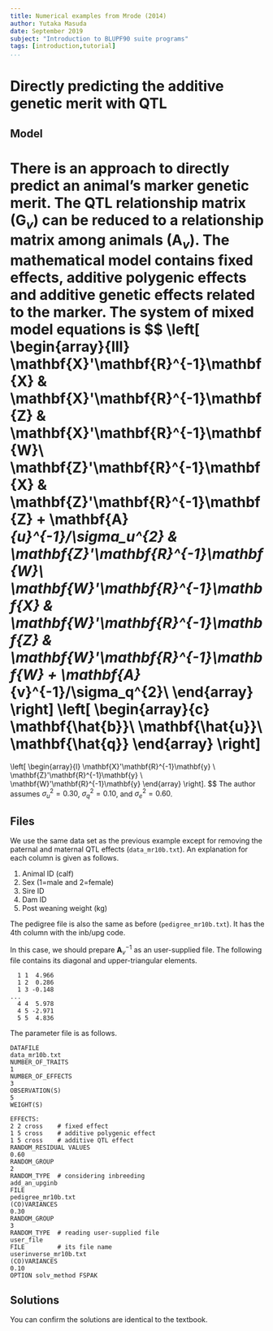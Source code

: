 ```yaml
---
title: Numerical examples from Mrode (2014)
author: Yutaka Masuda
date: September 2019
subject: "Introduction to BLUPF90 suite programs"
tags: [introduction,tutorial]
...
```


Directly predicting the additive genetic merit with QTL
=======================================================

Model
-----

There is an approach to directly predict an animal’s marker genetic merit. The QTL relationship
matrix ($\mathbf{G}_v$) can be reduced to a relationship matrix among animals ($\mathbf{A}_v$). The mathematical model
contains fixed effects, additive polygenic effects and additive genetic effects related to the marker.
The system of mixed model equations is
$$
\left[
\begin{array}{lll}
\mathbf{X}'\mathbf{R}^{-1}\mathbf{X} & \mathbf{X}'\mathbf{R}^{-1}\mathbf{Z} & \mathbf{X}'\mathbf{R}^{-1}\mathbf{W}\\
\mathbf{Z}'\mathbf{R}^{-1}\mathbf{X} & \mathbf{Z}'\mathbf{R}^{-1}\mathbf{Z} + \mathbf{A}_{u}^{-1}/\sigma_u^{2} & \mathbf{Z}'\mathbf{R}^{-1}\mathbf{W}\\
\mathbf{W}'\mathbf{R}^{-1}\mathbf{X} & \mathbf{W}'\mathbf{R}^{-1}\mathbf{Z} & \mathbf{W}'\mathbf{R}^{-1}\mathbf{W} + \mathbf{A}_{v}^{-1}/\sigma_q^{2}\\
\end{array}
\right]
\left[
\begin{array}{c}
\mathbf{\hat{b}}\\
\mathbf{\hat{u}}\\
\mathbf{\hat{q}}
\end{array}
\right]
=
\left[
\begin{array}{l}
\mathbf{X}'\mathbf{R}^{-1}\mathbf{y} \\
\mathbf{Z}'\mathbf{R}^{-1}\mathbf{y} \\
\mathbf{W}'\mathbf{R}^{-1}\mathbf{y}
\end{array}
\right].
$$
The author assumes $\sigma_u^2 = 0.30$, $\sigma_q^2 = 0.10$, and $\sigma_e^2 = 0.60$.


Files
-----

We use the same data set as the previous example except for removing the paternal and maternal QTL effects (`data_mr10b.txt`).
An explanation for each column is given as follows.

1. Animal ID (calf)
2. Sex (1=male and 2=female)
3. Sire ID
4. Dam ID
5. Post weaning weight (kg)

The pedigree file is also the same as before (`pedigree_mr10b.txt`).
It has the 4th column with the inb/upg code.

In this case, we should prepare $\mathbf{A}_{v}^{-1}$ as an user-supplied file. The following file contains its
diagonal and upper-triangular elements.

~~~~~{language=text caption="userinverse_mr10b.txt"}
  1 1  4.966
  1 2  0.286
  1 3 -0.148
...
  4 4  5.978
  4 5 -2.971
  5 5  4.836
~~~~~

The parameter file is as follows.

~~~~~{language=blupf90 caption="param_mr10b.txt"}
DATAFILE
data_mr10b.txt
NUMBER_OF_TRAITS
1
NUMBER_OF_EFFECTS
3
OBSERVATION(S)
5
WEIGHT(S)

EFFECTS:
2 2 cross    # fixed effect
1 5 cross    # additive polygenic effect
1 5 cross    # additive QTL effect
RANDOM_RESIDUAL VALUES
0.60
RANDOM_GROUP
2
RANDOM_TYPE  # considering inbreeding
add_an_upginb
FILE
pedigree_mr10b.txt
(CO)VARIANCES
0.30
RANDOM_GROUP
3
RANDOM_TYPE  # reading user-supplied file
user_file
FILE         # its file name
userinverse_mr10b.txt
(CO)VARIANCES
0.10
OPTION solv_method FSPAK
~~~~~

Solutions
---------

You can confirm the solutions are identical to the textbook.
